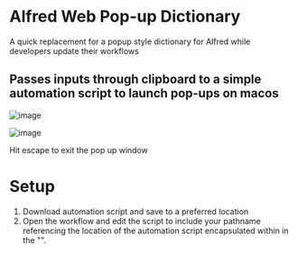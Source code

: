 # Alfred Web Pop-up Dictionary
A quick replacement for a popup style dictionary for Alfred while developers update their workflows

## Passes inputs through clipboard to a simple automation script to launch pop-ups on macos
![image](https://user-images.githubusercontent.com/98722477/159403996-bdb3052f-6a5b-458d-b534-a6a7f3abbdc2.png)

![image](https://user-images.githubusercontent.com/98722477/159404043-5323db9e-1405-4d0b-8f87-7c2ebfcdefbb.png)

Hit escape to exit the pop up window

# Setup
1. Download automation script and save to a preferred location
2. Open the workflow and edit the script to include your pathname referencing the location of the automation script encapsulated within in the "".

